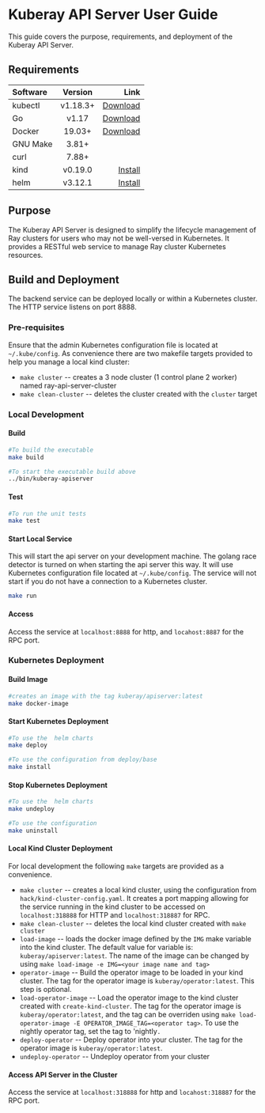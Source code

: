 # Kuberay API Server User Guide

This guide covers the purpose, requirements, and deployment of the Kuberay API Server.

## Requirements

| Software | Version  |                                                            Link |
| :------- | :------: | ------------------------------------------------------------: |
| kubectl  | v1.18.3+ | [Download](https://kubernetes.io/docs/tasks/tools/install-kubectl/) |
| Go       |  v1.17   |                            [Download](https://golang.org/dl/) |
| Docker   |  19.03+  |                  [Download](https://docs.docker.com/install/) |
| GNU Make |  3.81+   |                                                               |
| curl     |  7.88+   |                                                               |
| kind     |  v0.19.0 | [Install](https://kind.sigs.k8s.io/docs/user/quick-start/#installation) |
| helm     | v3.12.1  | [Install](https://helm.sh/docs/intro/install/) |

## Purpose

The Kuberay API Server is designed to simplify the lifecycle management of Ray clusters for users who may not be well-versed in Kubernetes. It provides a RESTful web service to manage Ray cluster Kubernetes resources.

## Build and Deployment

The backend service can be deployed locally or within a Kubernetes cluster. The HTTP service listens on port 8888.

### Pre-requisites

Ensure that the admin Kubernetes configuration file is located at `~/.kube/config`. As convenience there are two makefile targets provided to help you manage a local kind cluster:

* `make cluster` -- creates a 3 node cluster (1 control plane 2 worker) named ray-api-server-cluster
* `make clean-cluster` -- deletes the cluster created with the `cluster` target

### Local Development

#### Build

```bash
#To build the executable
make build

#To start the executable build above
../bin/kuberay-apiserver
```

#### Test

```bash
#To run the unit tests
make test
```

#### Start Local Service

This will start the api server on your development machine. The golang race detector is turned on when starting the api server this way. It will use Kubernetes configuration file located at `~/.kube/config`. The service will not start if you do not have a connection to a Kubernetes cluster.

```bash
make run
```

#### Access

Access the service at `localhost:8888` for http, and `locahost:8887` for the RPC port.

### Kubernetes Deployment

#### Build Image

```bash
#creates an image with the tag kuberay/apiserver:latest
make docker-image 
```

#### Start Kubernetes Deployment

```bash
#To use the  helm charts
make deploy

#To use the configuration from deploy/base
make install
```

#### Stop Kubernetes Deployment

```bash
#To use the  helm charts
make undeploy

#To use the configuration 
make uninstall
```

#### Local Kind Cluster Deployment

For local development the following `make` targets are provided as a convenience.

* `make cluster` -- creates a local kind cluster, using the configuration from `hack/kind-cluster-config.yaml`. It creates a port mapping allowing for the service running in the kind cluster to be accessed on  `localhost:318888` for HTTP and `localhost:318887` for RPC.
* `make clean-cluster` -- deletes the local kind cluster created with `make cluster`
* `load-image` -- loads the docker image defined by the `IMG` make variable into the kind cluster. The default value for variable is: `kuberay/apiserver:latest`. The name of the image can be changed by using `make load-image -e IMG=<your image name and tag>`
* `operator-image` -- Build the operator image to be loaded in your kind cluster. The tag for the operator image is `kuberay/operator:latest`. This step is optional.
* `load-operator-image` -- Load the operator image to the kind cluster created with `create-kind-cluster`. The tag for the operator image is `kuberay/operator:latest`, and the tag can be overriden using `make load-operator-image -E OPERATOR_IMAGE_TAG=<operator tag>`. To use the nightly operator tag, set the tag to 'nightly`.`
* `deploy-operator` -- Deploy operator into your cluster.  The tag for the operator image is `kuberay/operator:latest`.
* `undeploy-operator` -- Undeploy operator from your cluster

#### Access API Server in the Cluster

Access the service at `localhost:318888` for http and `locahost:318887` for the RPC port.
